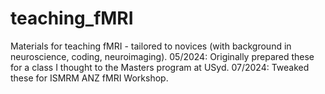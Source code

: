 # teaching_fMRI
Materials for teaching fMRI - tailored to novices (with background in neuroscience, coding, neuroimaging).
05/2024: Originally prepared these for a class I thought to the Masters program at USyd.
07/2024: Tweaked these for ISMRM ANZ fMRI Workshop.
